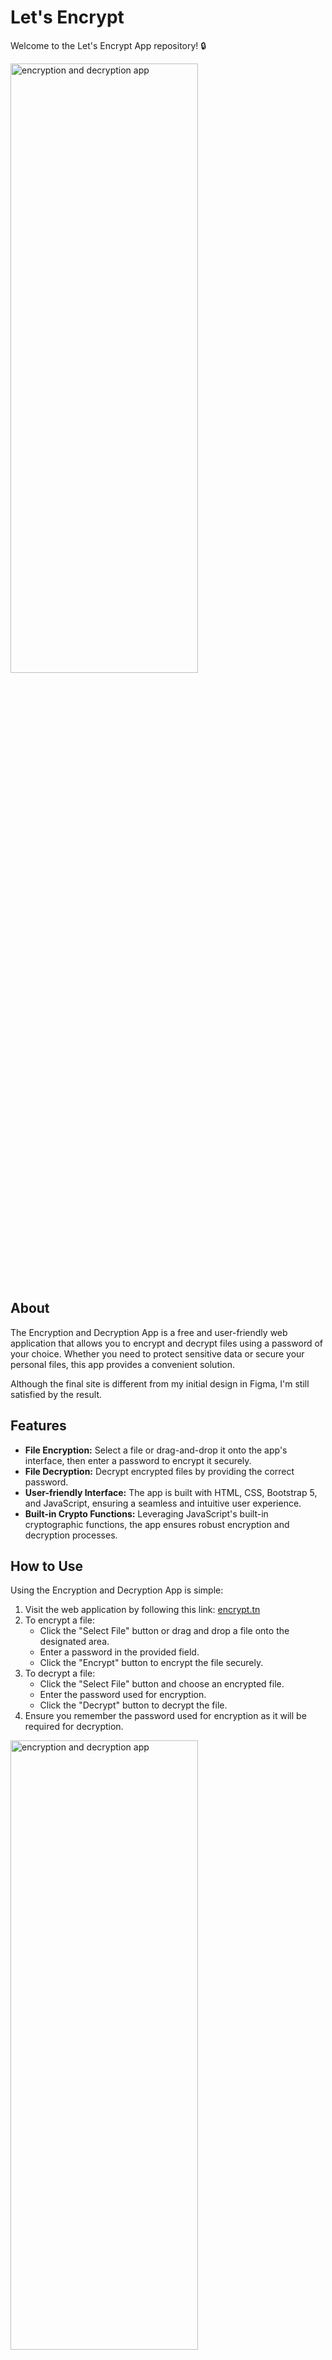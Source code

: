 # Let's Encrypt 

Welcome to the Let's Encrypt App repository! 🔒

<img src="https://i.ibb.co/NVV4b0P/og2.jpg" alt="encryption and decryption app" style="max-width:100%; width:max(300px,50%);">             


## About

The Encryption and Decryption App is a free and user-friendly web application that allows you to encrypt and decrypt files using a password of your choice. Whether you need to protect sensitive data or secure your personal files, this app provides a convenient solution.

Although the final site is different from my initial design in Figma, I'm still satisfied by the result.

## Features

- **File Encryption:** Select a file or drag-and-drop it onto the app's interface, then enter a password to encrypt it securely.
- **File Decryption:** Decrypt encrypted files by providing the correct password.
- **User-friendly Interface:** The app is built with HTML, CSS, Bootstrap 5, and JavaScript, ensuring a seamless and intuitive user experience.
- **Built-in Crypto Functions:** Leveraging JavaScript's built-in cryptographic functions, the app ensures robust encryption and decryption processes.

## How to Use

Using the Encryption and Decryption App is simple:

1. Visit the web application by following this link: <a href="https://encrypt.tn/" target="_blank">encrypt.tn</a>
2. To encrypt a file:
   - Click the "Select File" button or drag and drop a file onto the designated area.
   - Enter a password in the provided field.
   - Click the "Encrypt" button to encrypt the file securely.
3. To decrypt a file:
   - Click the "Select File" button and choose an encrypted file.
   - Enter the password used for encryption.
   - Click the "Decrypt" button to decrypt the file.
4. Ensure you remember the password used for encryption as it will be required for decryption.
   
<img src="https://i.ibb.co/XZngS6B/site-preview-1080browser.jpg" alt="encryption and decryption app" style="max-width:100%; width:max(300px,50%);">      

## Contribution 

We welcome contributions to enhance the Encryption and Decryption App! Here's how you can get involved:

- Fork the repository and implement your desired changes.
- Submit a pull request with a detailed explanation of the enhancements you've made.
- Engage in discussions with other contributors to collaborate and exchange ideas for future improvements.

Let's work together to create a secure and user-friendly encryption and decryption solution for everyone. Join us in protecting data with ease!

### Technologies Used

- HTML
- CSS
- Bootstrap 5
- JavaScript
- JavaScript Crypto Functions

I look forward to your valuable contributions. Happy encrypting and decrypting! 🔐🔓
